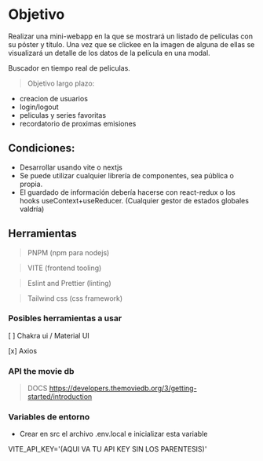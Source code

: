 # Objetivo

Realizar una mini-webapp en la que se mostrará un listado de películas con su póster y título. Una vez que se clickee en la imagen de alguna de ellas se visualizará un detalle de los datos de la película en una modal.

Buscador en tiempo real de peliculas.

> Objetivo largo plazo:

- creacion de usuarios
- login/logout
- peliculas y series favoritas
- recordatorio de proximas emisiones

## Condiciones:

- Desarrollar usando vite o nextjs
- Se puede utilizar cualquier librería de componentes, sea pública o propia.
- El guardado de información debería hacerse con react-redux o los hooks useContext+useReducer. (Cualquier gestor de estados globales valdría)

## Herramientas

> PNPM (npm para nodejs)

> VITE (frontend tooling)

> Eslint and Prettier (linting)

> Tailwind css (css framework)

### Posibles herramientas a usar

[ ] Chakra ui / Material UI

[x] Axios

### API the movie db

> DOCS
https://developers.themoviedb.org/3/getting-started/introduction

### Variables de entorno

- Crear en src el archivo .env.local e inicializar esta variable

VITE_API_KEY='(AQUI VA TU API KEY SIN LOS PARENTESIS)'
